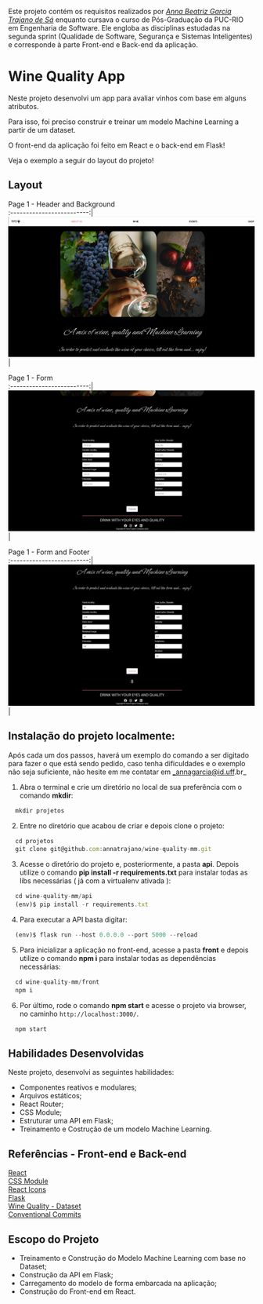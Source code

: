 Este projeto contém os requisitos realizados por _[Anna Beatriz Garcia Trajano de Sá](www.linkedin.com/in/anna-beatriz-trajano-de-sá)_ enquanto cursava o curso de Pós-Graduação da PUC-RIO em Engenharia de Software. Ele engloba as disciplinas estudadas na segunda sprint (Qualidade de Software, Segurança e Sistemas Inteligentes) e corresponde à parte Front-end e Back-end da aplicação.

# Wine Quality App

Neste projeto desenvolvi um app para avaliar vinhos com base em alguns atributos.

Para isso, foi preciso construir e treinar um modelo Machine Learning a partir de um dataset.

O front-end da aplicação foi feito em React e o back-end em Flask!

Veja o exemplo a seguir do layout do projeto!

## Layout

Page 1 - Header and Background            
:-------------------------:|
![Screeshot](./front/public/images/img-1.png)  |

Page 1 - Form              
:-------------------------:|
![Screeshot](./front/public/images/img-2.png)  |

Page 1 - Form and Footer            
:-------------------------:|
![Screeshot](./front/public/images/img-3.png)  |

 
## Instalação do projeto localmente:
 
Após cada um dos passos, haverá um exemplo do comando a ser digitado para fazer o que está sendo pedido, caso tenha dificuldades e o exemplo não seja suficiente, não hesite em me contatar em _annagarcia@id.uff.br_ 

1. Abra o terminal e crie um diretório no local de sua preferência com o comando **mkdir**:
```javascript
  mkdir projetos
```

2. Entre no diretório que acabou de criar e depois clone o projeto:
```javascript
  cd projetos
  git clone git@github.com:annatrajano/wine-quality-mm.git
```

3. Acesse o diretório do projeto e, posteriormente, a pasta **api**. Depois utilize o comando **pip install -r requirements.txt** para instalar todas as libs necessárias ( já com a virtualenv ativada ):
```javascript
  cd wine-quality-mm/api
  (env)$ pip install -r requirements.txt
```

4. Para executar a API  basta digitar:
```javascript
  (env)$ flask run --host 0.0.0.0 --port 5000 --reload
```

5. Para inicializar a aplicação no front-end, acesse a pasta **front** e depois utilize o comando **npm i** para instalar todas as dependências necessárias:
```javascript
  cd wine-quality-mm/front
  npm i
```

6. Por último, rode o comando **npm start** e acesse o projeto via browser, no caminho `http://localhost:3000/`.
```javascript
  npm start
```

## Habilidades Desenvolvidas

Neste projeto, desenvolvi as seguintes habilidades:

 - Componentes reativos e modulares;
 - Arquivos estáticos;
 - React Router;
 - CSS Module;
 - Estruturar uma API em Flask;
 - Treinamento e Costrução de um modelo Machine Learning.
 
 ## Referências - Front-end e Back-end
 [React](https://legacy.reactjs.org/docs/getting-started.html)<br>
 [CSS Module](https://blog.logrocket.com/a-deep-dive-into-css-modules/)<br>
 [React Icons](https://react-icons.github.io/react-icons/)<br>
 [Flask](https://flask.palletsprojects.com/en/2.3.x/quickstart/)<br>
 [Wine Quality - Dataset](https://archive.ics.uci.edu/dataset/186/wine+quality)<br>
 [Conventional Commits](https://gist.github.com/qoomon/5dfcdf8eec66a051ecd85625518cfd13)<br>


## Escopo do Projeto

 - Treinamento e Construção do Modelo Machine Learning com base no Dataset;
 - Construção da API em Flask;
 - Carregamento do modelo de forma embarcada na aplicação;
 - Construção do Front-end em React.
